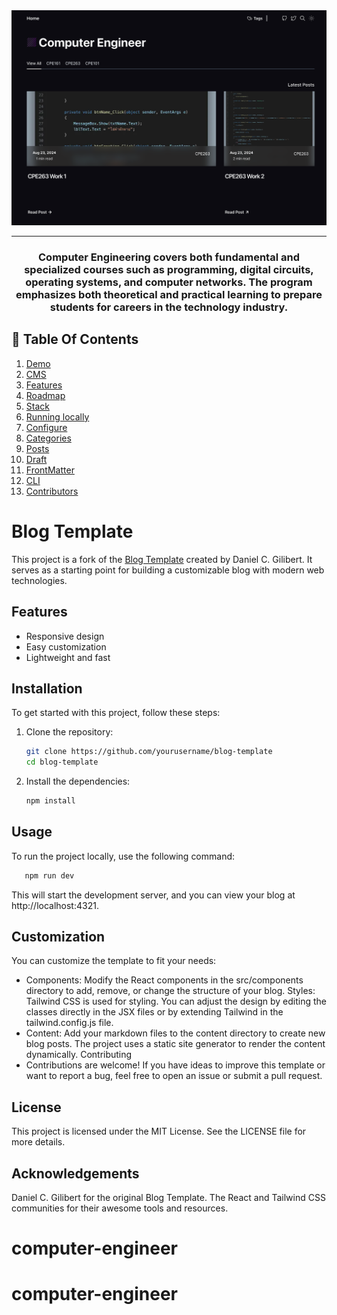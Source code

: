 <div align="center">

<img src="public/project.png" alt="Screenshot" />

<hr/>

<h3>
 Computer Engineering covers both fundamental and specialized courses such as programming, digital circuits, operating systems, and computer networks. The program emphasizes both theoretical and practical learning to prepare students for careers in the technology industry.
</h3>

</div>

## 📌 Table Of Contents

1. [Demo](#-Demo)
2. [CMS](#-Tina-CMS)
3. [Features](#-Features)
4. [Roadmap](#-Roadmap)
5. [Stack](#-Stack)
6. [Running locally](#-Running-Locally)
7. [Configure](#-Configure)
8. [Categories](#-Adding-a-category)
9. [Posts](#-Adding-a-post)
10. [Draft](#-Activating-draft-mode)
11. [FrontMatter](#-Frontmatter)
12. [CLI](#-Commands)
13. [Contributors](#-Contributors)

# Blog Template

This project is a fork of the [Blog Template](https://github.com/danielcgilibert/blog-template) created by Daniel C. Gilibert. It serves as a starting point for building a customizable blog with modern web technologies.

## Features

- Responsive design
- Easy customization
- Lightweight and fast

## Installation

To get started with this project, follow these steps:

1. Clone the repository:

   ```bash
   git clone https://github.com/yourusername/blog-template
   cd blog-template
   ```

2. Install the dependencies:
   ```bash
   npm install
   ```

## Usage
To run the project locally, use the following command:
```bash
   npm run dev
```

This will start the development server, and you can view your blog at http://localhost:4321.

## Customization
You can customize the template to fit your needs:

- Components: Modify the React components in the src/components directory to add, remove, or change the structure of your blog.
Styles: Tailwind CSS is used for styling. You can adjust the design by editing the classes directly in the JSX files or by extending Tailwind in the tailwind.config.js file.
- Content: Add your markdown files to the content directory to create new blog posts. The project uses a static site generator to render the content dynamically.
Contributing
- Contributions are welcome! If you have ideas to improve this template or want to report a bug, feel free to open an issue or submit a pull request.

## License
This project is licensed under the MIT License. See the LICENSE file for more details.

## Acknowledgements
Daniel C. Gilibert for the original Blog Template.
The React and Tailwind CSS communities for their awesome tools and resources.

# computer-engineer
# computer-engineer
